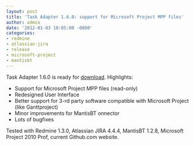 ```yaml
---
layout: post
title: 'Task Adapter 1.6.0: support for Microsoft Project MPP files'
author: admin
date: '2012-01-03 10:05:00 -0800'
categories:
- redmine
- atlassian-jira
- release
- microsoft-project
- mantisbt
---
```


Task Adapter 1.6.0 is ready for [download](/download). Highlights:

* Support for Microsoft Project MPP files (read-only)
* Redesigned User Interface
* Better support for 3-rd party software compatible with Microsoft Project (like Ganttproject)
* Minor improvements for MantisBT onnector
* Lots of bugfixes


Tested with Redmine 1.3.0, Atlassian JIRA 4.4.4, MantisBT 1.2.8, Microsoft Project 2010 Prof,
current Github.com website.

